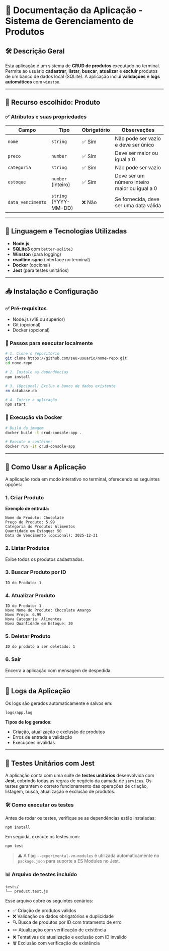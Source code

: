 # 📘 Documentação da Aplicação - Sistema de Gerenciamento de Produtos

## 🛠️ Descrição Geral

Esta aplicação é um sistema de **CRUD de produtos** executado no terminal. Permite ao usuário **cadastrar**, **listar**, **buscar**, **atualizar** e **excluir** produtos de um banco de dados local (SQLite). A aplicação inclui **validações** e **logs automáticos** com `winston`.

---

## 📆 Recurso escolhido: **Produto**

### ✅ Atributos e suas propriedades

| Campo             | Tipo                  | Obrigatório | Observações                                   |
| ----------------- | --------------------- | ----------- | --------------------------------------------- |
| `nome`            | `string`              | ✅ Sim       | Não pode ser vazio e deve ser único           |
| `preco`           | `number`              | ✅ Sim       | Deve ser maior ou igual a 0                   |
| `categoria`       | `string`              | ✅ Sim       | Não pode ser vazio                            |
| `estoque`         | `number` (inteiro)    | ✅ Sim       | Deve ser um número inteiro maior ou igual a 0 |
| `data_vencimento` | `string` (YYYY-MM-DD) | ❌ Não       | Se fornecida, deve ser uma data válida        |

---

## 📌 Linguagem e Tecnologias Utilizadas

* **Node.js**
* **SQLite3** com `better-sqlite3`
* **Winston** (para logging)
* **readline-sync** (interface no terminal)
* **Docker** (opcional)
* **Jest** (para testes unitários)

---

## 📥 Instalação e Configuração

### ✅ Pré-requisitos

* Node.js (v18 ou superior)
* Git (opcional)
* Docker (opcional)

### 🔧 Passos para executar localmente

```bash
# 1. Clone o repositório
git clone https://github.com/seu-usuario/nome-repo.git
cd nome-repo

# 2. Instale as dependências
npm install

# 3. (Opcional) Exclua o banco de dados existente
rm database.db

# 4. Inicie a aplicação
npm start
```

### 🐳 Execução via Docker

```bash
# Build da imagem
docker build -t crud-console-app .

# Execute o contêiner
docker run -it crud-console-app
```

---

## 🚀 Como Usar a Aplicação

A aplicação roda em modo interativo no terminal, oferecendo as seguintes opções:

### 1. Criar Produto

**Exemplo de entrada:**

```
Nome do Produto: Chocolate
Preço do Produto: 5.99
Categoria do Produto: Alimentos
Quantidade em Estoque: 50
Data de Vencimento (opcional): 2025-12-31
```

### 2. Listar Produtos

Exibe todos os produtos cadastrados.

### 3. Buscar Produto por ID

```
ID do Produto: 1
```

### 4. Atualizar Produto

```
ID do Produto: 1
Novo Nome do Produto: Chocolate Amargo
Novo Preço: 6.99
Nova Categoria: Alimentos
Nova Quantidade em Estoque: 30
```

### 5. Deletar Produto

```
ID do produto a ser deletado: 1
```

### 6. Sair

Encerra a aplicação com mensagem de despedida.

---

## 📄 Logs da Aplicação

Os logs são gerados automaticamente e salvos em:

```bash
logs/app.log
```

**Tipos de log gerados:**

* Criação, atualização e exclusão de produtos
* Erros de entrada e validação
* Execuções inválidas

---

## 🦚 Testes Unitários com Jest

A aplicação conta com uma suíte de **testes unitários** desenvolvida com **Jest**, cobrindo todas as regras de negócio da camada de `services`. Os testes garantem o correto funcionamento das operações de criação, listagem, busca, atualização e exclusão de produtos.

### 🛠️ Como executar os testes

Antes de rodar os testes, verifique se as dependências estão instaladas:

```bash
npm install
```

Em seguida, execute os testes com:

```bash
npm test
```

> ⚠️ A flag `--experimental-vm-modules` é utilizada automaticamente no `package.json` para suporte a ES Modules no Jest.

### 📊 Arquivo de testes incluído

```
tests/
└── product.test.js
```

Esse arquivo cobre os seguintes cenários:

* ✅ Criação de produtos válidos
* ❌ Validação de dados obrigatórios e duplicidade
* 🔍 Busca de produtos por ID com tratamento de erro
* ✏️ Atualização com verificação de existência
* ❌ Tentativas de atualização e exclusão com ID inválido
* 🗑️ Exclusão com verificação de existência
